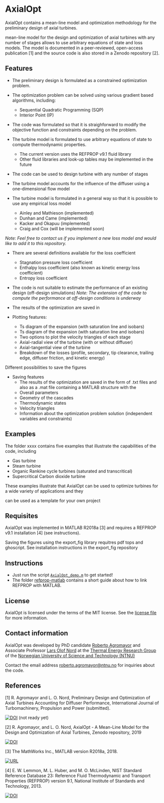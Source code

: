 # AxialOpt
AxialOpt contains a mean-line model and optimization methodology for the preliminary design of axial turbines.



mean-line model for the design and optimization of axial turbines with any number of stages allows to use arbitrary equations of state and loss models. The model is documented in a peer-reviewed, open-access publication [1] and the source code is also stored in a Zenodo repository [2].


## Features
* The preliminary design is formulated as a constrained optimization problem.
* The optimization problem can be solved using various gradient based algorithms, including:
  * Sequential Quadratic Programming (SQP)
  * Interior Point (IP)

* The code was formulated so that it is straighforward to modify the objective function and constraints depending on the problem.

* The turbine model is formulated to use arbitrary equations of state to compute thermodynamic properties.
  * The current version uses the REFPROP v9.1 fluid library
  * Other fluid libraries and look-up tables may be implemented in the future

* The code can be used to design turbine with any number of stages

* The turbine model accounts for the influence of the diffuser using a one-dimensional flow model

* The turbine model is formulated in a general way so that it is possible to use any empirical loss model
   * Ainley and Mathieson (implemented)
   * Dunhan and Came (implemented)
   * Kacker and Okapuu (implemented)
   * Craig and Cox (will be implemented soon)

_Note: Feel free to contact us if you implement a new loss model and would like to add it to this repository._

* There are several definitions available for the loss coefficient
  * Stagnation pressure loss coefficient
  * Enthalpy loss coefficient (also known as kinetic energy loss coefficient)
  * Entropy loss coefficient
  
  
* The code is not suitable to estimate the performance of an existing design (off-design simulations)
_Note: The extension of the code to compute the performance at off-design conditions is underway_

* The results of the optimization are saved in 


* Plotting features:
  * Ts diagram of the expansion (with saturation line and isobars)
  * Ts diagram of the expansion (with saturation line and isobars)
  * Two options to plot the velocity triangles of each stage
  * Axial-radial view of the turbine (with or without diffuser)
  * Axial-tangential view of the turbine
  * Breakdown of the losses (profile, secondary, tip clearance, trailing edge, diffuser friction, and kinetic energy)


Different possibilities to save the figures


* Saving features
  * The results of the optimization are saved in the form of .txt files and also as a .mat file containing a MATLAB structure with the
  * Overall parameters
  * Geometry of the cascades
  * Thermodynamic states
  * Velocity triangles
  * Information about the optimization problem solution (independent variables and constraints)


## Examples
The folder xxxx contains five examples that illustrate the capabilities of the code, including

  * Gas turbine
  * Steam turbine
  * Organic Rankine cycle turbines (saturated and transcritical)
  * Supercritical Carbon dioxide turbine

These examples illustrate that AxialOpt can be used to optimize turbines for a wide variety of applications and they

can be used as a template for your own project


## Requisites
AxialOpt was implemented in MATLAB R2018a [3] and requires a REFPROP v9.1 installation [4] (see instructions).

Saving the figures using the export_fig library requitres pdf tops and ghoscript. See installation instructions in the export_fig repository

## Instructions
* Just run the script [`AxialOpt_demo.m`](AxialOpt/Examples/AxialOpt_demo.m) to get started!
* The folder [refprop-matlab](AnnularDiffuser1D/refprop-matlab) contains a short guide about how to link REFPROP with MATLAB.


## License
AxialOpt is licensed under the terms of the MIT license. See the [license file](LICENSE.md) for more information.


## Contact information
AxialOpt was developed by PhD candidate [Roberto Agromayor](https://www.ntnu.edu/employees/roberto.agromayor) and Associate Professor [Lars Olof Nord](https://www.ntnu.edu/employees/lars.nord) at the [Thermal Energy Research Group](https://www.ntnu.edu/ept/thermal-energy1
) of the [Norwegian University of Science and Technology (NTNU)](https://www.ntnu.no/)

Contact the email address [roberto.agromayor@ntnu.no](mailto:roberto.agromayor@ntnu.no) for inquiries about the code.


## References
[1] R. Agromayor and L. O. Nord, Preliminary Design and Optimization of Axial Turbines Accounting for Diffuser Performance, International Journal of Turbomachinery, Propulsion and Power (submitted).

[![DOI](https://img.shields.io/badge/DOI-Diffuser_paper_DOI-blue.svg)](https://www.google.com) (not ready yet)


[2] R. Agromayor, and L. O. Nord, AxialOpt - A Mean-Line Model for the Design and Optimization of Axial Turbines, Zenodo repository, 2019

[![DOI](https://zenodo.org/badge/178391900.svg)](https://zenodo.org/badge/latestdoi/178391900)


[3] The MathWorks Inc., MATLAB version R2018a, 2018.

[![URL](https://img.shields.io/badge/URL-https://nl.mathworks.com/-blue.svg)](https://nl.mathworks.com/)


[4] E. W. Lemmon, M. L. Huber, and M. O. McLinden, NIST Standard Reference Database 23: Reference Fluid Thermodynamic and Transport Properties (REFPROP) version 9.1, National Institute of Standards and Technology, 2013.

[![DOI](https://img.shields.io/badge/DOI-https://dx.doi.org/10.18434/T4JS3C-blue.svg)](https://dx.doi.org/10.18434/T4JS3C)



